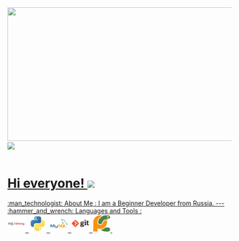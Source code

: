 <div align="center">
  <img src="https://media.giphy.com/media/dWesBcTLavkZuG35MI/giphy.gif" width="600" height="300"/>
</div>
<div id="badges">
  <a href="https://vk.com/subzero1995">
    <img src="https://img.shields.io/badge/-VK-blue?style=for-the-badge"/>
</div>
<img src="https://komarev.com/ghpvc/?username=vpasha1019&style=flat-square&color=blue" alt=""/>
<h1>
  Hi everyone!
  <img src="https://media.giphy.com/media/hvRJCLFzcasrR4ia7z/giphy.gif" width="30px"/>
</h1>
:man_technologist: About Me :
I am a Beginner Developer from Russia.
---
:hammer_and_wrench: Languages and Tools :
<div>
  <img src="https://github.com/devicons/devicon/blob/master/icons/sqlalchemy/sqlalchemy-original-wordmark.svg" title="SQLAlchemy"  alt="SQLA" width="40" height="40"/>&nbsp;
  <img src="https://github.com/devicons/devicon/blob/master/icons/python/python-original.svg" title="Python"  alt="Py" width="40" height="40"/>&nbsp;
  <img src="https://github.com/devicons/devicon/blob/master/icons/mysql/mysql-original-wordmark.svg" title="MySQL"  alt="MySQL" width="40" height="40"/>&nbsp;
  <img src="https://github.com/devicons/devicon/blob/master/icons/git/git-original-wordmark.svg" title="Git" **alt="Git" width="40" height="40"/>&nbsp;
  <img src="https://github.com/devicons/devicon/blob/master/icons/pycharm/pycharm-original.svg" title="PyCharm" **alt="PC" width="40" height="40"/>&nbsp;
</div>
